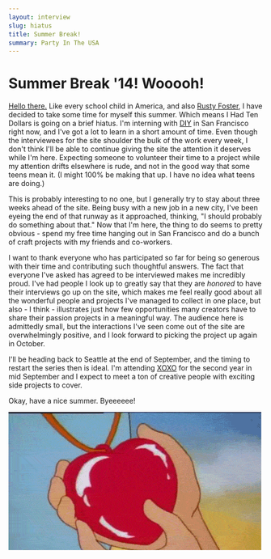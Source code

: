 ```yaml
---
layout: interview
slug: hiatus
title: Summer Break!
summary: Party In The USA
---
```

<div class="headline spin">
<h1>Summer Break '14! Wooooh!</h1>
</div>

[Hello there.](http://www.microsoft.com/en-us/news/press/2014/jul14/07-17announcement2.aspx) Like every school child in America, and also [Rusty Foster](http://www.newsweek.com/today-tabs-good-news-bad-news-256490), I have decided to take some time for myself this summer. Which means I Had Ten Dollars is going on a brief hiatus. I'm interning with [DIY](http://diy.org) in San Francisco right now, and I've got a lot to learn in a short amount of time. Even though the interviewees for the site shoulder the bulk of the work every week, I don't think I'll be able to continue giving the site the attention it deserves while I'm here. Expecting someone to volunteer their time to a project while my attention drifts elsewhere is rude, and not in the good way that some teens mean it. (I might 100% be making that up. I have no idea what teens are doing.)

This is probably interesting to no one, but I generally try to stay about three weeks ahead of the site. Being busy with a new job in a new city, I've been eyeing the end of that runway as it approached, thinking, "I should probably do something about that." Now that I'm here, the thing to do seems to pretty obvious - spend my free time hanging out in San Francisco and do a bunch of craft projects with my friends and co-workers.

I want to thank everyone who has participated so far for being so generous with their time and contributing such thoughtful answers. The fact that everyone I've asked has agreed to be interviewed makes me incredibly proud. I've had people I look up to greatly say that they are *honored* to have their interviews go up on the site, which makes me feel really good about all the wonderful people and projects I've managed to collect in one place, but also - I think - illustrates just how few opportunities many creators have to share their passion projects in a meaningful way. The audience here is admittedly small, but the interactions I've seen come out of the site are overwhelmingly positive, and I look forward to picking the project up again in October.

I'll be heading back to Seattle at the end of September, and the timing to restart the series then is ideal. I'm attending [XOXO](http://2014.xoxofest.com/) for the second year in mid September and I expect to meet a ton of creative people with exciting side projects to cover.

Okay, have a nice summer. Byeeeeee!

<img src="/images/posts/heart.gif">
